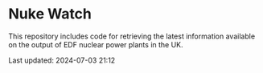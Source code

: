 # Nuke Watch

This repository includes code for retrieving the latest information available on the output of EDF nuclear power plants in the UK.

Last updated: 2024-07-03 21:12